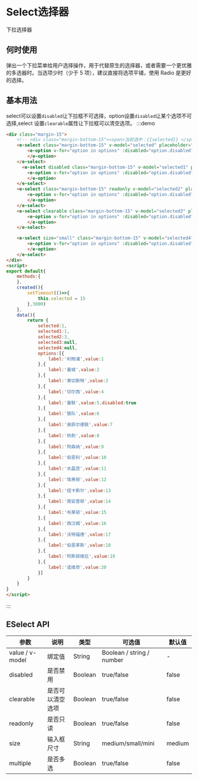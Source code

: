 # Select选择器
下拉选择器

## 何时使用

弹出一个下拉菜单给用户选择操作，用于代替原生的选择器，或者需要一个更优雅的多选器时。当选项少时（少于 5 项），建议直接将选项平铺，使用 Radio 是更好的选择。

## 基本用法
 select可以设置`disabled`让下拉框不可选择，option设置`disabled`让某个选项不可选择,select 设置`clearable`属性让下拉框可以清空选项。
:::demo 
```html
<div class="margin-15">
    <!-- <div class="margin-bottom-15"><span>当前选中：{{selected}} </span></div> -->
    <e-select class="margin-bottom-15" v-model="selected" placeholder="请选择" >
        <e-option v-for="option in options" :disabled="option.disabled" :key="option.value" :label="option.label" :value="option.value">
        </e-option>
    </e-select>
      <e-select disabled class="margin-bottom-15" v-model="selected1" placeholder="请选择" >
        <e-option v-for="option in options" :disabled="option.disabled" :key="option.value" :label="option.label" :value="option.value">
        </e-option>
    </e-select>
    <e-select class="margin-bottom-15" readonly v-model="selected2" placeholder="请选择" >
        <e-option v-for="option in options" :disabled="option.disabled" :key="option.value" :label="option.label" :value="option.value">
        </e-option>
    </e-select>
    <e-select clearable class="margin-bottom-15" v-model="selected3" placeholder="请选择" >
        <e-option v-for="option in options" :disabled="option.disabled" :key="option.value" :label="option.label" :value="option.value">
        </e-option>
    </e-select>

    <e-select size="small" class="margin-bottom-15" v-model="selected4" placeholder="请选择" >
        <e-option v-for="option in options" :disabled="option.disabled" :key="option.value" :label="option.label" :value="option.value">
        </e-option>
    </e-select>
</div>
<script>
export default{
    methods:{
    },
    created(){
        setTimeout(()=>{
            this.selected = 15
        },3000)
    },
    data(){
        return {
            selected:1,
            selected1:1,
            selected2:3,
            selected3:null,
            selected4:null,
            options:[{
                label:'利物浦',value:1
            },{
                label:'曼城',value:2
            },{
                label:'莱切斯特',value:3
            },{
                label:'切尔西',value:4
            },{
                label:'曼联',value:5,disabled:true
            },{
                label:'狼队',value:6
            },{
                label:'谢菲尔德联',value:7
            },{
                label:'热刺',value:8
            },{
                label:'阿森纳',value:9
            },{
                label:'伯恩利',value:10
            },{
                label:'水晶宫',value:11
            },{
                label:'埃弗顿',value:12
            },{
                label:'纽卡斯尔',value:13
            },{
                label:'南安普顿',value:14
            },{
                label:'布莱顿',value:15
            },{
                label:'西汉姆',value:16
            },{
                label:'沃特福德',value:17
            },{
                label:'伯恩茅斯',value:18
            },{
                label:'阿斯顿维拉',value:19
            },{
                label:'诺维奇',value:20
            }]
        }
    }
}
</script>
```
:::

## ESelect API
| 参数      | 说明          | 类型      | 可选值                           | 默认值  |
|---------- |-------------- |---------- |--------------------------------  |-------- |
| value / v-model | 绑定值 | String | Boolean / string / number | - | -|
| disabled  | 是否禁用 |  Boolean   | true/false | false|
| clearable  | 是否可以清空选项 |  Boolean   | true/false | false|
| readonly  | 是否只读 |  Boolean   | true/false | false|
| size  | 输入框尺寸 |  String   | medium/small/mini | medium|
| multiple  | 是否多选 |  Boolean   | true/false | false |

